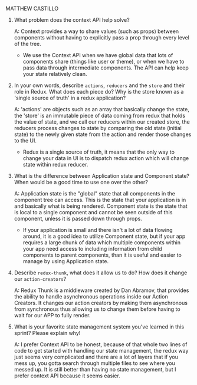 MATTHEW CASTILLO

1. What problem does the context API help solve?

    A: Context provides a way to share values (such as props) between components without having to explicitly pass a prop through every level of the tree.
    - We use the Context API when we have global data that lots of components share (things like user or theme), or when we have to pass data through intermediate components. The API can help keep your state relatively clean.

2. In your own words, describe `actions`, `reducers` and the `store` and their role in Redux. What does each piece do? Why is the store known as a 'single source of truth' in a redux application?

    A: 'actions' are objects such as an array that basically change the state, the 'store' is an immutable piece of data coming from redux that holds the value of state, and we call our reducers within our created store, the reducers process changes to state by comparing the old state (initial state) to the newly given state from the action and render those changes to the UI.
    - Redux is a single source of truth, it means that the only way to change your data in UI is to dispatch redux action which will change state within redux reducer.

3. What is the difference between Application state and Component state? When would be a good time to use one over the other?

    A: Application state is the "global" state that all components in the component tree can access. This is the state that your application is in and basically what is being rendered. Component state is the state that is local to a single component and cannot be seen outside of this component, unless it is passed down through props. 
    - If your application is small and there isn't a lot of data flowing around, it is a good idea to utilize Component state, but if your app requires a large chunk of data which multiple components within your app need access to including information from child components to parent components, than it is useful and easier to manage by using Application state.

4. Describe `redux-thunk`, what does it allow us to do? How does it change our `action-creators`?

    A: Redux Thunk is a middleware created by Dan Abramov, that provides the ability to handle asynchronous operations inside our Action Creators. It changes our action creators by making them asynchronous from synchronous thus allowing us to change them before having to wait for our APP to fully render.

5. What is your favorite state management system you've learned in this sprint? Please explain why!

    A: I prefer Context API to be honest, because of that whole two lines of code to get started with handling our state management, the redux way just seems very complicated and there are a lot of layers that if you mess up, you gotta search through multiple files to see where you messed up. It is still better than having no state management, but I prefer context API because it seems easier.